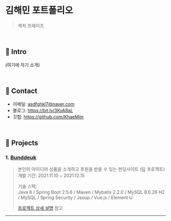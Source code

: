 # 김해민 포트폴리오
>캐치 프레이즈

</br>

## :pushpin: Intro
(여기에 자기 소개)

</br>

## :pushpin: Contact
- 이메일: asdfghkl7@naver.com
- 블로그: https://bit.ly/3KvA8aL
- 깃헙: https://github.com/KhaeMiin

</br>

## :pushpin: Projects
### 1. [Bunddeuk](https://github.com/KhaeMiin/Final_Team_Project)
>본인의 아이디어 상품을 소개하고 후원을 받을 수 있는 펀딩사이트 (팀 프로젝트)  
>개발 기간: 2021.11.10 ~ 2021.12.15  
>  
>기술 스택:  
>Java 8 / Spring Boot 2.5.6 / Maven / Mybatis 2.2.0  / MySQL 8.0.26
>H2 / MySQL / Spring Security / Jsoup / Vue.js / Element U  
>  
>[프로젝트 상세 설명](https://github.com/KhaeMiin/Final_Team_Project) 참고

---
